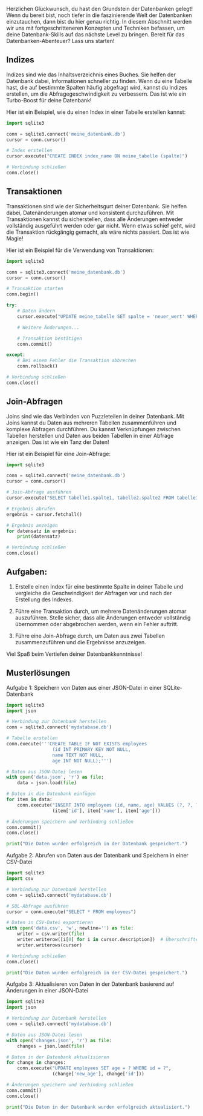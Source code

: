 Herzlichen Glückwunsch, du hast den Grundstein der Datenbanken gelegt! Wenn du bereit bist, noch tiefer in die faszinierende Welt der Datenbanken einzutauchen, dann bist du hier genau richtig. In diesem Abschnitt werden wir uns mit fortgeschritteneren Konzepten und Techniken befassen, um deine Datenbank-Skills auf das nächste Level zu bringen. Bereit für das Datenbanken-Abenteuer? Lass uns starten!

##  Indizes

Indizes sind wie das Inhaltsverzeichnis eines Buches. Sie helfen der Datenbank dabei, Informationen schneller zu finden. Wenn du eine Tabelle hast, die auf bestimmte Spalten häufig abgefragt wird, kannst du Indizes erstellen, um die Abfragegeschwindigkeit zu verbessern. Das ist wie ein Turbo-Boost für deine Datenbank!

Hier ist ein Beispiel, wie du einen Index in einer Tabelle erstellen kannst:

```python
import sqlite3

conn = sqlite3.connect('meine_datenbank.db')
cursor = conn.cursor()

# Index erstellen
cursor.execute("CREATE INDEX index_name ON meine_tabelle (spalte)")

# Verbindung schließen
conn.close()
```

## Transaktionen

Transaktionen sind wie der Sicherheitsgurt deiner Datenbank. Sie helfen dabei, Datenänderungen atomar und konsistent durchzuführen. Mit Transaktionen kannst du sicherstellen, dass alle Änderungen entweder vollständig ausgeführt werden oder gar nicht. Wenn etwas schief geht, wird die Transaktion rückgängig gemacht, als wäre nichts passiert. Das ist wie Magie!

Hier ist ein Beispiel für die Verwendung von Transaktionen:

```python
import sqlite3

conn = sqlite3.connect('meine_datenbank.db')
cursor = conn.cursor()

# Transaktion starten
conn.begin()

try:
    # Daten ändern
    cursor.execute("UPDATE meine_tabelle SET spalte = 'neuer_wert' WHERE bedingung")

    # Weitere Änderungen...

    # Transaktion bestätigen
    conn.commit()

except:
    # Bei einem Fehler die Transaktion abbrechen
    conn.rollback()

# Verbindung schließen
conn.close()
```

##  Join-Abfragen

Joins sind wie das Verbinden von Puzzleteilen in deiner Datenbank. Mit Joins kannst du Daten aus mehreren Tabellen zusammenführen und komplexe Abfragen durchführen. Du kannst Verknüpfungen zwischen Tabellen herstellen und Daten aus beiden Tabellen in einer Abfrage anzeigen. Das ist wie ein Tanz der Daten!

Hier ist ein Beispiel für eine Join-Abfrage:

```python
import sqlite3

conn = sqlite3.connect('meine_datenbank.db')
cursor = conn.cursor()

# Join-Abfrage ausführen
cursor.execute("SELECT tabelle1.spalte1, tabelle2.spalte2 FROM tabelle1 JOIN tabelle2 ON tabelle1.id = tabelle2.id")

# Ergebnis abrufen
ergebnis = cursor.fetchall()

# Ergebnis anzeigen
for datensatz in ergebnis:
    print(datensatz)

# Verbindung schließen
conn.close()
```

## Aufgaben:

1. Erstelle einen Index für eine bestimmte Spalte in deiner Tabelle und vergleiche die Geschwindigkeit der Abfragen vor und nach der Erstellung des Indexes.

2. Führe eine Transaktion durch, um mehrere Datenänderungen atomar auszuführen. Stelle sicher, dass alle Änderungen entweder vollständig übernommen oder abgebrochen werden, wenn ein Fehler auftritt.

3. Führe eine Join-Abfrage durch, um Daten aus zwei Tabellen zusammenzuführen und die Ergebnisse anzuzeigen.

Viel Spaß beim Vertiefen deiner Datenbankkenntnisse!


## Musterlösungen

Aufgabe 1: Speichern von Daten aus einer JSON-Datei in einer SQLite-Datenbank

```python
import sqlite3
import json

# Verbindung zur Datenbank herstellen
conn = sqlite3.connect('mydatabase.db')

# Tabelle erstellen
conn.execute('''CREATE TABLE IF NOT EXISTS employees
                 (id INT PRIMARY KEY NOT NULL,
                 name TEXT NOT NULL,
                 age INT NOT NULL);''')

# Daten aus JSON-Datei lesen
with open('data.json', 'r') as file:
    data = json.load(file)

# Daten in die Datenbank einfügen
for item in data:
    conn.execute("INSERT INTO employees (id, name, age) VALUES (?, ?, ?)",
                 (item['id'], item['name'], item['age']))

# Änderungen speichern und Verbindung schließen
conn.commit()
conn.close()

print("Die Daten wurden erfolgreich in der Datenbank gespeichert.")
```

Aufgabe 2: Abrufen von Daten aus der Datenbank und Speichern in einer CSV-Datei

```python
import sqlite3
import csv

# Verbindung zur Datenbank herstellen
conn = sqlite3.connect('mydatabase.db')

# SQL-Abfrage ausführen
cursor = conn.execute("SELECT * FROM employees")

# Daten in CSV-Datei exportieren
with open('data.csv', 'w', newline='') as file:
    writer = csv.writer(file)
    writer.writerow([i[0] for i in cursor.description])  # Überschriften schreiben
    writer.writerows(cursor)

# Verbindung schließen
conn.close()

print("Die Daten wurden erfolgreich in der CSV-Datei gespeichert.")
```

Aufgabe 3: Aktualisieren von Daten in der Datenbank basierend auf Änderungen in einer JSON-Datei

```python
import sqlite3
import json

# Verbindung zur Datenbank herstellen
conn = sqlite3.connect('mydatabase.db')

# Daten aus JSON-Datei lesen
with open('changes.json', 'r') as file:
    changes = json.load(file)

# Daten in der Datenbank aktualisieren
for change in changes:
    conn.execute("UPDATE employees SET age = ? WHERE id = ?",
                 (change['new_age'], change['id']))

# Änderungen speichern und Verbindung schließen
conn.commit()
conn.close()

print("Die Daten in der Datenbank wurden erfolgreich aktualisiert.")
```

